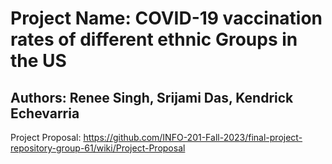 # Project Name: COVID-19 vaccination rates of different ethnic Groups in the US
## Authors: Renee Singh, Srijami Das, Kendrick Echevarria
Project Proposal: https://github.com/INFO-201-Fall-2023/final-project-repository-group-61/wiki/Project-Proposal
